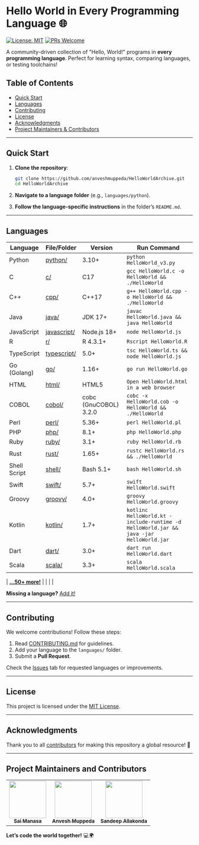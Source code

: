 
# Hello World in Every Programming Language 🌐

[![License: MIT](https://img.shields.io/badge/License-MIT-blue.svg)](LICENSE)
[![PRs Welcome](https://img.shields.io/badge/PRs-welcome-brightgreen.svg)](CONTRIBUTING.md)

A community-driven collection of "Hello, World!" programs in **every programming language**. Perfect for learning syntax, comparing languages, or testing toolchains!

## Table of Contents
- [Quick Start](#quick-start)
- [Languages](#languages)
- [Contributing](#contributing)
- [License](#license)
- [Acknowledgments](#acknowledgments)
- [Project Maintainers & Contributors](#project-maintainers-and-contributors)

---

## Quick Start

1. **Clone the repository**:
   ```bash
   git clone https://github.com/anveshmuppeda/HelloWorldArchive.git
   cd HelloWorldArchive
   ```

2. **Navigate to a language folder** (e.g., `languages/python`).

3. **Follow the language-specific instructions** in the folder’s `README.md`.

---

## Languages

| Language      | File/Folder                          | Version       | Run Command                                       |
|---------------|--------------------------------------|---------------|---------------------------------------------------|
| Python        | [python/](/languages/python)         | 3.10+         | `python HelloWorld_v3.py`                         |
| C             | [c/](/languages/c)                   | C17           | `gcc HelloWorld.c -o HelloWorld && ./HelloWorld`  |
| C++           | [cpp/](/languages/cpp)               | C++17         | `g++ HelloWorld.cpp -o HelloWorld && ./HelloWorld`|
| Java          | [java/](/languages/java)             | JDK 17+       | `javac HelloWorld.java && java HelloWorld`        |
| JavaScript    | [javascript/](/languages/javascript) | Node.js 18+   | `node HelloWorld.js`                              |
| R             | [r/](/languages/r)                   | R 4.3.1+      | `Rscript HelloWorld.R`                            |
| TypeScript    | [typescript/](/languages/typescript) | 5.0+          | `tsc HelloWorld.ts && node HelloWorld.js`         |
| Go (Golang)   | [go/](/languages/go)                 | 1.16+         | `go run HelloWorld.go`                            |
| HTML          | [html/](/languages/html)             | HTML5         | `Open HelloWorld.html in a web browser`           |
| COBOL         | [cobol/](/languages/cobol)           | cobc (GnuCOBOL) 3.2.0 | `cobc -x HelloWorld.cob -o HelloWorld && ./HelloWorld` |
| Perl          | [perl/](/languages/perl)             | 5.36+         | `perl HelloWorld.pl`                              |
| PHP           | [php/](/languages/php)               | 8.1+          | `php HelloWorld.php`                              |
| Ruby          | [ruby/](/languages/ruby)             | 3.1+          | `ruby HelloWorld.rb`                              |
| Rust          | [rust/](/languages/rust)             | 1.65+         | `rustc HelloWorld.rs && ./HelloWorld`             |
| Shell Script  | [shell/](/languages/shell-script)    | Bash 5.1+     | `bash HelloWorld.sh`                              |
| Swift         | [swift/](/languages/swift)           | 5.7+          | `swift HelloWorld.swift`                          |
| Groovy        | [groovy/](/languages/groovy)         | 4.0+          | `groovy HelloWorld.groovy`                        |
| Kotlin        | [kotlin/](/languages/kotlin)         | 1.7+          | `kotlinc HelloWorld.kt -include-runtime -d HelloWorld.jar && java -jar HelloWorld.jar` |
| Dart          | [dart/](/languages/dart)             | 3.0+          | `dart run HelloWorld.dart`                        |
| Scala         | [scala/](/languages/scala)           | 3.3+          | `scala HelloWorld.scala`                          |


| **[...50+ more!](languages/)** | | | |

**Missing a language?** [Add it!](#contributing)

---

## Contributing

We welcome contributions! Follow these steps:
1. Read [CONTRIBUTING.md](CONTRIBUTING.md) for guidelines.
2. Add your language to the `languages/` folder.
3. Submit a **Pull Request**.

Check the [Issues](https://github.com/anveshmuppeda/HelloWorldArchive/issues) tab for requested languages or improvements.

---

## License

This project is licensed under the [MIT License](LICENSE).

---

## Acknowledgments

Thank you to all [contributors](https://github.com/anveshmuppeda/HelloWorldArchive/graphs/contributors) for making this repository a global resource! 🎉

---

## Project Maintainers and Contributors  
<table>
  <tr>
    <td align="center"><a href="https://saimanasak.github.io/profile/"><img src="https://avatars.githubusercontent.com/u/47205414?v=4" width="100px;" alt=""/><br /><sub><b>Sai Manasa</b></sub></a></td>
    <td align="center"><a href="https://anveshmuppeda.github.io/profile/"><img src="https://avatars.githubusercontent.com/u/115966808?v=4" width="100px;" alt=""/><br /><sub><b>Anvesh Muppeda</b></sub></a></td>
    <td align="center"><a href="https://github.com/sandeepallakonda"><img src="https://avatars.githubusercontent.com/u/118200403?v=4" width="100px;" alt=""/><br /><sub><b>Sandeep Allakonda</b></sub></a></td> 
  </tr>
</table>  


**Let’s code the world together!** 💻🌍